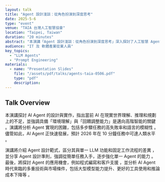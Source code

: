 ```yaml
---
layout: talk
title: "Agent 設計淺談：從角色扮演到深度思考"
date: 2025-5-6
type: "event"
venue: "TAIA 台灣人工智慧協會"
location: "Taipei, Taiwan"
duration: "20 minutes"
abstract: "本演講「Agent 設計淺談：從角色扮演到深度思考」深入探討了人工智慧 Agent 的設計與實作。儘管大型語言模型 (LLMs) 在語言生成方面表現出色，但現有 AI 系統在理解現實世界、推理和規劃能力上仍顯不足，Meta 首席 AI 科學家 Yann LeCun 曾以「貓」來比喻當前 AI 智能的不足，強調建構具備「環境理解」與「回饋調整能力」的 AI 系統是邁向更高智能的關鍵。"
audience: "IT 及 軟體產業從業人員"
key_topics:
  - "LLM Agents"
  - "Prompt Engineering" 
materials:
  - name: "Presentation Slides"
    file: "/assets/pdf/talks/agents-taia-0506.pdf"
    type: "pdf"
    description: 
---
```


## Talk Overview

本演講探討 AI Agent 的設計與實作，指出當前 AI 在現實世界理解、推理和規劃上的不足，並強調具備「環境理解」與「回饋調整能力」是邁向高階智能的關鍵 。演講將分析 Agent 實現的困難，包括多步驟任務的高失敗率和語言的模糊性 。儘管如此，AI Agent 正快速發展，預計 2026 年在 10 分鐘任務中可達人類水平 。

演講將介紹 Agent 設計範式，區分其與單一 LLM 功能和固定工作流程的差異 ，並分享 Agent 設計準則，強調從簡單任務入手，逐步強化單一 Agent 的能力 。最後，將探討 Agent 的應用機會，例如程式編寫和客戶支援 ，並分析 AI Agent 時代來臨的多重技術與市場條件，包括大型模型能力提升、更好的工具使用和推論成本下降等 。

